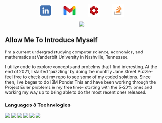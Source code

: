 <p align="center">
    <a href="https://www.linkedin.com/in/evansemet/" target="_blank"><img src="linkedinlogo.png" width="40" height="40"></a>
    &nbsp;&nbsp;&nbsp;&nbsp;&nbsp;&nbsp;&nbsp;&nbsp;
    <a href="mailto:evancsemet@gmail.com"><img src="gmaillogo.webp" width="40" height="40"></a>
    &nbsp;&nbsp;&nbsp;&nbsp;&nbsp;&nbsp;&nbsp;&nbsp;
    <a href="https://math.stackexchange.com/users/1054197/evan-semet" target="_blank"><img src="mathselogo.png" width="40" height="40"></a>
    &nbsp;&nbsp;&nbsp;&nbsp;&nbsp;&nbsp;&nbsp;&nbsp;
    <a href="https://stackoverflow.com/users/17670386/evan-semet" target="_blank"><img src="stackoverflowlogo.png" width="40" height="40"></a>
</p>

<p align="center">
    <img src="https://profile-counter.glitch.me/evansemet/count.svg" /> 
</p>


## Allow Me To Introduce Myself

I'm a current undergrad studying computer science, economics, and mathematics at Vanderbilt University in Nashville, Tennessee. 

I utilize code to explore concepts and probelms that I find interesting. At the end of 2021, I started 'puzzling' by doing the monthly Jane Street Puzzle- feel free to check out my repo to see some of my coded solutions. Since then, I've began to do IBM Ponder This and have been working through the Project Euler problems in my free time- starting with the 5-20% ones and working my way up to being able to do the most recent ones released.


### Languages & Technologies
<p>
  <img src="https://img.shields.io/badge/c++-%2300599C.svg?style=For-the-badge&logo=c%2B%2B&logoColor=white" />
  <img src="https://img.shields.io/badge/python-3670A0?style=For-the-badge&logo=python&logoColor=ffdd54" />
  <img src="https://img.shields.io/badge/numpy-%23013243.svg?style=For-the-badge&logo=numpy&logoColor=white" />
  <img src="https://img.shields.io/badge/pandas-%23150458.svg?style=For-the-badge&logo=pandas&logoColor=white" />
  <img src="https://img.shields.io/badge/Plotly-%233F4F75.svg?style=For-the-badge&logo=plotly&logoColor=white" />
  <img src="https://img.shields.io/badge/Matplotlib-%23ffffff.svg?style=For-the-badge&logo=Matplotlib&logoColor=black" />
</p>
